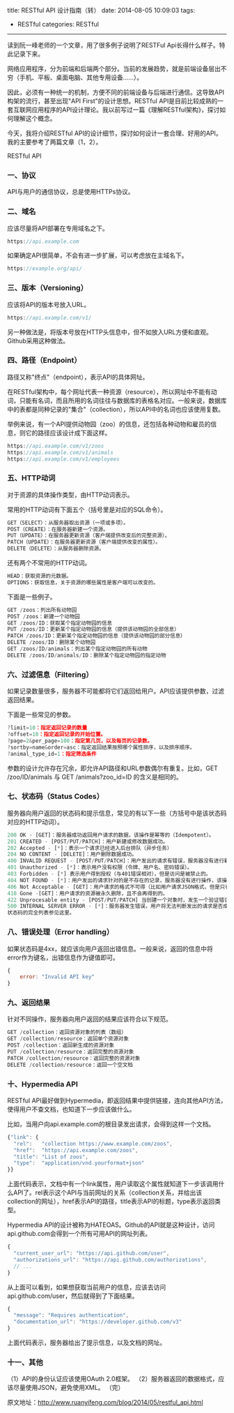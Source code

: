 title: RESTful API 设计指南（转）
date: 2014-08-05 10:09:03
tags:
- RESTful
categories: RESTful

---

读到阮一峰老师的一个文章，用了很多例子说明了RESTFul Api长得什么样子。特此记录下来。


网络应用程序，分为前端和后端两个部分。当前的发展趋势，就是前端设备层出不穷（手机、平板、桌面电脑、其他专用设备......）。

因此，必须有一种统一的机制，方便不同的前端设备与后端进行通信。这导致API构架的流行，甚至出现"API First"的设计思想。RESTful API是目前比较成熟的一套互联网应用程序的API设计理论。我以前写过一篇《理解RESTful架构》，探讨如何理解这个概念。

今天，我将介绍RESTful API的设计细节，探讨如何设计一套合理、好用的API。我的主要参考了两篇文章（1，2）。

RESTful API

### 一、协议
API与用户的通信协议，总是使用HTTPs协议。

### 二、域名
应该尽量将API部署在专用域名之下。

```js
https://api.example.com
```

如果确定API很简单，不会有进一步扩展，可以考虑放在主域名下。

```js
https://example.org/api/
```

### 三、版本（Versioning）
应该将API的版本号放入URL。

```js
https://api.example.com/v1/
```

另一种做法是，将版本号放在HTTP头信息中，但不如放入URL方便和直观。Github采用这种做法。

### 四、路径（Endpoint）

路径又称"终点"（endpoint），表示API的具体网址。

在RESTful架构中，每个网址代表一种资源（resource），所以网址中不能有动词，只能有名词，而且所用的名词往往与数据库的表格名对应。一般来说，数据库中的表都是同种记录的"集合"（collection），所以API中的名词也应该使用复数。

举例来说，有一个API提供动物园（zoo）的信息，还包括各种动物和雇员的信息，则它的路径应该设计成下面这样。

```js
https://api.example.com/v1/zoos
https://api.example.com/v1/animals
https://api.example.com/v1/employees
```

### 五、HTTP动词

对于资源的具体操作类型，由HTTP动词表示。

常用的HTTP动词有下面五个（括号里是对应的SQL命令）。

```js
GET（SELECT）：从服务器取出资源（一项或多项）。
POST（CREATE）：在服务器新建一个资源。
PUT（UPDATE）：在服务器更新资源（客户端提供改变后的完整资源）。
PATCH（UPDATE）：在服务器更新资源（客户端提供改变的属性）。
DELETE（DELETE）：从服务器删除资源。
```

还有两个不常用的HTTP动词。

```js
HEAD：获取资源的元数据。
OPTIONS：获取信息，关于资源的哪些属性是客户端可以改变的。
```

下面是一些例子。

```js
GET /zoos：列出所有动物园
POST /zoos：新建一个动物园
GET /zoos/ID：获取某个指定动物园的信息
PUT /zoos/ID：更新某个指定动物园的信息（提供该动物园的全部信息）
PATCH /zoos/ID：更新某个指定动物园的信息（提供该动物园的部分信息）
DELETE /zoos/ID：删除某个动物园
GET /zoos/ID/animals：列出某个指定动物园的所有动物
DELETE /zoos/ID/animals/ID：删除某个指定动物园的指定动物
```

### 六、过滤信息（Filtering）

如果记录数量很多，服务器不可能都将它们返回给用户。API应该提供参数，过滤返回结果。

下面是一些常见的参数。

```js
?limit=10：指定返回记录的数量
?offset=10：指定返回记录的开始位置。
?page=2&per_page=100：指定第几页，以及每页的记录数。
?sortby=name&order=asc：指定返回结果按照哪个属性排序，以及排序顺序。
?animal_type_id=1：指定筛选条件
```

参数的设计允许存在冗余，即允许API路径和URL参数偶尔有重复。比如，GET /zoo/ID/animals 与 GET /animals?zoo_id=ID 的含义是相同的。

### 七、状态码（Status Codes）

服务器向用户返回的状态码和提示信息，常见的有以下一些（方括号中是该状态码对应的HTTP动词）。

```js
200 OK - [GET]：服务器成功返回用户请求的数据，该操作是幂等的（Idempotent）。
201 CREATED - [POST/PUT/PATCH]：用户新建或修改数据成功。
202 Accepted - [*]：表示一个请求已经进入后台排队（异步任务）
204 NO CONTENT - [DELETE]：用户删除数据成功。
400 INVALID REQUEST - [POST/PUT/PATCH]：用户发出的请求有错误，服务器没有进行新建或修改数据的操作，该操作是幂等的。
401 Unauthorized - [*]：表示用户没有权限（令牌、用户名、密码错误）。
403 Forbidden - [*] 表示用户得到授权（与401错误相对），但是访问是被禁止的。
404 NOT FOUND - [*]：用户发出的请求针对的是不存在的记录，服务器没有进行操作，该操作是幂等的。
406 Not Acceptable - [GET]：用户请求的格式不可得（比如用户请求JSON格式，但是只有XML格式）。
410 Gone -[GET]：用户请求的资源被永久删除，且不会再得到的。
422 Unprocesable entity - [POST/PUT/PATCH] 当创建一个对象时，发生一个验证错误。
500 INTERNAL SERVER ERROR - [*]：服务器发生错误，用户将无法判断发出的请求是否成功。
状态码的完全列表参见这里。
```


### 八、错误处理（Error handling）

如果状态码是4xx，就应该向用户返回出错信息。一般来说，返回的信息中将error作为键名，出错信息作为键值即可。

```js
{
    error: "Invalid API key"
}
```

### 九、返回结果

针对不同操作，服务器向用户返回的结果应该符合以下规范。

```js
GET /collection：返回资源对象的列表（数组）
GET /collection/resource：返回单个资源对象
POST /collection：返回新生成的资源对象
PUT /collection/resource：返回完整的资源对象
PATCH /collection/resource：返回完整的资源对象
DELETE /collection/resource：返回一个空文档
```

### 十、Hypermedia API

RESTful API最好做到Hypermedia，即返回结果中提供链接，连向其他API方法，使得用户不查文档，也知道下一步应该做什么。

比如，当用户向api.example.com的根目录发出请求，会得到这样一个文档。

```js
{"link": {
  "rel":   "collection https://www.example.com/zoos",
  "href":  "https://api.example.com/zoos",
  "title": "List of zoos",
  "type":  "application/vnd.yourformat+json"
}}
```

上面代码表示，文档中有一个link属性，用户读取这个属性就知道下一步该调用什么API了。rel表示这个API与当前网址的关系（collection关系，并给出该collection的网址），href表示API的路径，title表示API的标题，type表示返回类型。

Hypermedia API的设计被称为HATEOAS。Github的API就是这种设计，访问api.github.com会得到一个所有可用API的网址列表。

```js
{
  "current_user_url": "https://api.github.com/user",
  "authorizations_url": "https://api.github.com/authorizations",
  // ...
}
```

从上面可以看到，如果想获取当前用户的信息，应该去访问api.github.com/user，然后就得到了下面结果。

```js
{
  "message": "Requires authentication",
  "documentation_url": "https://developer.github.com/v3"
}
```

上面代码表示，服务器给出了提示信息，以及文档的网址。

### 十一、其他

（1）API的身份认证应该使用OAuth 2.0框架。
（2）服务器返回的数据格式，应该尽量使用JSON，避免使用XML。
（完）

原文地址：http://www.ruanyifeng.com/blog/2014/05/restful_api.html
